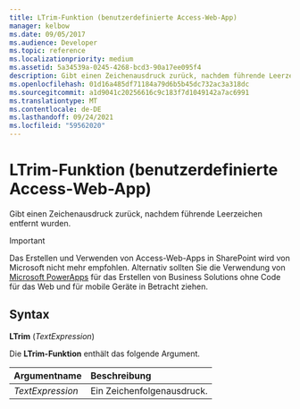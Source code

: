 ```yaml
---
title: LTrim-Funktion (benutzerdefinierte Access-Web-App)
manager: kelbow
ms.date: 09/05/2017
ms.audience: Developer
ms.topic: reference
ms.localizationpriority: medium
ms.assetid: 5a34539a-0245-4268-bcd3-90a17ee095f4
description: Gibt einen Zeichenausdruck zurück, nachdem führende Leerzeichen entfernt wurden.
ms.openlocfilehash: 01d16a485df71184a79d6b5b45dc732ac3a318dc
ms.sourcegitcommit: a1d9041c20256616c9c183f7d1049142a7ac6991
ms.translationtype: MT
ms.contentlocale: de-DE
ms.lasthandoff: 09/24/2021
ms.locfileid: "59562020"
---
```

# <a name="ltrim-function-access-custom-web-app"></a>LTrim-Funktion (benutzerdefinierte Access-Web-App)

Gibt einen Zeichenausdruck zurück, nachdem führende Leerzeichen entfernt wurden.
  
> [!IMPORTANT]
> Das Erstellen und Verwenden von Access-Web-Apps in SharePoint wird von Microsoft nicht mehr empfohlen. Alternativ sollten Sie die Verwendung von [Microsoft PowerApps](https://powerapps.microsoft.com/en-us/) für das Erstellen von Business Solutions ohne Code für das Web und für mobile Geräte in Betracht ziehen. 
  
## <a name="syntax"></a>Syntax

 **LTrim** (*TextExpression*) 
  
Die **LTrim-Funktion** enthält das folgende Argument. 
  
|**Argumentname**|**Beschreibung**|
|:-----|:-----|
| *TextExpression*  <br/> |Ein Zeichenfolgenausdruck.  <br/> |
   

